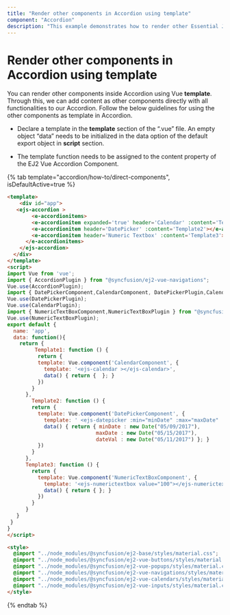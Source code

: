 ```yaml
---
title: "Render other components in Accordion using template"
component: "Accordion"
description: "This example demonstrates how to render other Essential JS 2 components into Essential JS 2 Accordion component content using template."
---
```


# Render other components in Accordion using template

You can render other components inside Accordion using Vue **template**. Through this, we can add content as other components directly with all functionalities to our Accordion. Follow the below guidelines for using the other components as template in Accordion.

* Declare a template in the **template** section of the “.vue” file. An empty object “data” needs to be initialized in the data option of the default export object in **script** section.

* The template function needs to be assigned to the content property of the EJ2 Vue Accordion Component.

{% tab template="accordion/how-to/direct-components", isDefaultActive=true %}

```html
<template>
    <div id="app">
   <ejs-accordion >
        <e-accordionitems>
        <e-accordionitem expanded='true' header='Calendar' :content='Template1'></e-accordionitem>
        <e-accordionitem header='DatePicker' :content='Template2'></e-accordionitem>
        <e-accordionitem header='Numeric Textbox' :content='Template3'></e-accordionitem>
      </e-accordionitems>
    </ejs-accordion>
  </div>
</template>
<script>
import Vue from 'vue';
import { AccordionPlugin } from "@syncfusion/ej2-vue-navigations";
Vue.use(AccordionPlugin);
import { DatePickerComponent,CalendarComponent, DatePickerPlugin,CalendarPlugin } from '@syncfusion/ej2-vue-calendars';
Vue.use(DatePickerPlugin);
Vue.use(CalendarPlugin);
import { NumericTextBoxComponent,NumericTextBoxPlugin } from "@syncfusion/ej2-vue-inputs";
Vue.use(NumericTextBoxPlugin);
export default {
  name: 'app',
  data: function(){
    return {
         Template1: function () {
          return {
          template: Vue.component('CalendarComponent', {
            template: '<ejs-calendar ></ejs-calendar>',
            data() { return {  }; }
          })
        }
      },
        Template2: function () {
        return {
          template: Vue.component('DatePickerComponent', {
            template: ' <ejs-datepicker :min="minDate" :max="maxDate" :value="dateVal" ></ejs-datepicker>',
            data() { return { minDate : new Date("05/09/2017"),
                             maxDate : new Date("05/15/2017"),
                             dateVal : new Date("05/11/2017") }; }
          })
        }
      },
      Template3: function () {
        return {
          template: Vue.component('NumericTextBoxComponent', {
            template: '<ejs-numerictextbox value="100"></ejs-numerictextbox>',
            data() { return { }; }
          })
        }
      }
   }
 }
}
</script>

<style>
  @import "../node_modules/@syncfusion/ej2-base/styles/material.css";
  @import "../node_modules/@syncfusion/ej2-vue-buttons/styles/material.css";
  @import "../node_modules/@syncfusion/ej2-vue-popups/styles/material.css";
  @import "../node_modules/@syncfusion/ej2-vue-navigations/styles/material.css";
  @import "../node_modules/@syncfusion/ej2-vue-calendars/styles/material.css";
  @import "../node_modules/@syncfusion/ej2-vue-inputs/styles/material.css";
</style>

```

{% endtab %}